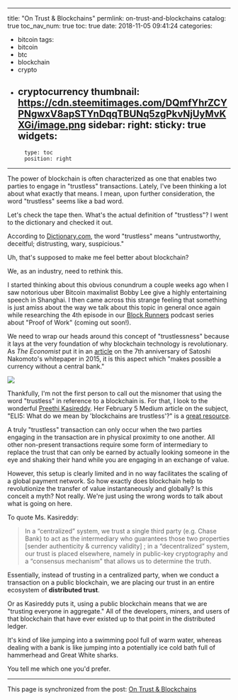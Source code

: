 
---
title: "On Trust & Blockchains"
permlink: on-trust-and-blockchains
catalog: true
toc_nav_num: true
toc: true
date: 2018-11-05 09:41:24
categories:
- bitcoin
tags:
- bitcoin
- btc
- blockchain
- crypto
- cryptocurrency
thumbnail: https://cdn.steemitimages.com/DQmfYhrZCYPNgwxV8apSTYnDqqTBUNq5zgPkvNjUyMvKXGi/image.png
sidebar:
    right:
        sticky: true
widgets:
    -
        type: toc
        position: right
---


The power of blockchain is often characterized as one that enables two parties to engage in "trustless" transactions. Lately, I've been thinking a lot about what exactly that means. I mean, upon further consideration, the word "trustless" seems like a bad word.

Let's check the tape then. What's the actual definition of "trustless"? I went to the dictionary and checked it out.

According to [Dictionary.com](https://www.dictionary.com/browse/trustless), the word "trustless" means "untrustworthy, deceitful; distrusting, wary, suspicious."

Uh, that's supposed to make me feel better about blockchain?

We, as an industry, need to rethink this.

I started thinking about this obvious conundrum a couple weeks ago when I saw notorious uber Bitcoin maximalist Bobby Lee give a highly entertaining speech in Shanghai. I then came across this strange feeling that something is just amiss about the way we talk about this topic in general once again while researching the 4th episode in our [Block Runners](https://soundcloud.com/user-535980100) podcast series about "Proof of Work" (coming out soon!).

We need to wrap our heads around this concept of "trustlessness" because it lays at the very foundation of why blockchain technology is revolutionary. As *The Economist* put it in an [article](https://www.economist.com/leaders/2015/10/31/the-trust-machine) on the 7th anniversary of Satoshi Nakomoto's whitepaper in 2015, it is this aspect which "makes possible a currency without a central bank."

![](https://cdn.steemitimages.com/DQmfYhrZCYPNgwxV8apSTYnDqqTBUNq5zgPkvNjUyMvKXGi/image.png)

Thankfully, I'm not the first person to call out the misnomer that using the word "trustless" in reference to a blockchain is. For that, I look to the wonderful [Preethi Kasireddy](https://medium.com/@preethikasireddy). Her February 5 Medium article on the subject, "ELI5: What do we mean by 'blockchains are trustless'?" is a [great resource](https://medium.com/@preethikasireddy/eli5-what-do-we-mean-by-blockchains-are-trustless-aa420635d5f6).

A truly "trustless" transaction can only occur when the two parties engaging in the transaction are in physical proximity to one another. All other non-present transactions require some form of intermediary to replace the trust that can only be earned by actually looking someone in the eye and shaking their hand while you are engaging in an exchange of value.

However, this setup is clearly limited and in no way facilitates the scaling of a global payment network. So how exactly does blockchain help to revolutionize the transfer of value instantaneously and globally? Is this conceit a myth? Not really. We're just using the wrong words to talk about what is going on here.

To quote Ms. Kasireddy:

> In a “centralized” system, we trust a single third party (e.g. Chase Bank) to act as the intermediary who guarantees those two properties [sender authenticity & currency validity] ; in a “decentralized” system, our trust is placed elsewhere, namely in public-key cryptography and a “consensus mechanism” that allows us to determine the truth.

Essentially, instead of trusting in a centralized party, when we conduct a transaction on a public blockchain, we are placing our trust in an entire ecosystem of **distributed trust**.

Or as Kasireddy puts it, using a public blockchain means that we are "trusting everyone in aggregate." All of the developers, miners, and users of that blockchain that have ever existed up to that point in the distributed ledger.

It's kind of like jumping into a swimming pool full of warm water, whereas dealing with a bank is like jumping into a potentially ice cold bath full of hammerhead and Great White sharks.

You tell me which one you'd prefer.

- - -

This page is synchronized from the post: [On Trust & Blockchains](https://steemit.com/@shanghaipreneur/on-trust-and-blockchains)
